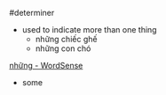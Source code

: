 #determiner


- used to indicate more than one thing 
	- những chiếc ghế
	- những con chó


[những‎ - WordSense](https://www.wordsense.eu/nh%E1%BB%AFng/)
- some